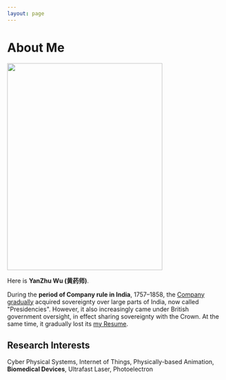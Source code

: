 ```yaml
---
layout: page
---
```


# About Me

<img src="https://cerulean0242.github.io/wuyanzhu.jpg" class="floatpic" width="360" height="480">

Here is **YanZhu Wu (黄药师)**.


During the **period of Company rule in India**, 1757–1858, the [Company gradually](https://en.wikipedia.org/wiki/Presidencies_and_provinces_of_British_India) acquired sovereignty over large parts of India, now called "Presidencies". However, it also increasingly came under British government oversight, in effect sharing sovereignty with the Crown. At the same time, it gradually lost its [my Resume](https://cerulean0242.github.io/static/web/viewer.html?file=Resume-wuyanzhu.pdf).


## Research Interests

Cyber Physical Systems, Internet of Things, Physically-based Animation, **Biomedical Devices**, Ultrafast Laser, Photoelectron

<br>

<br>

<br>

<br>
